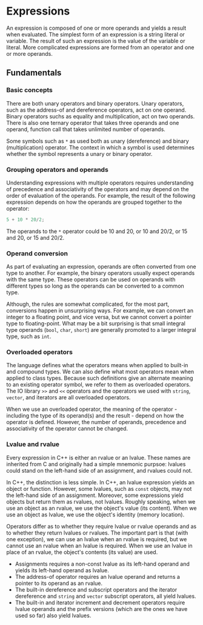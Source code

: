 # Expressions

An expression is composed of one or more operands and yields a result when evaluated. The simplest form of an expression is a string literal or variable. The result of such an expression is the value of the variable or literal. More complicated expressions are formed from an operator and one or more operands.

## Fundamentals

### Basic concepts

There are both unary operators and binary operators. Unary operators, such as the address-of and dereference operators, act on one operand. Binary operators suchs as equality and multiplication, act on two operands. There is also one ternary operator that takes three operands and one operand, function call that takes unlimited number of operands.

Some symbols such as `*` as used both as unary (dereference) and binary (multiplication) operator. The context in which a symbol is used determines whether the symbol represents a unary or binary operator.

### Grouping operators and operands

Understanding expressions with multiple operators requires understanding of precedence and associativity of the operators and may depend on the order of evaluation of the operands. For example, the result of the following expression depends on how the operands are grouped together to the operator:

```cpp
5 + 10 * 20/2;
```

The operands to the `*` operator could be 10 and 20, or 10 and 20/2, or 15 and 20, or 15 and 20/2.

### Operand conversion

As part of evaluating an expression, operands are often converted from one type to another. For example, the binary operators usually expect operands with the same type. These operators can be used on operands with different types so long as the operands can be converted to a common type.

Although, the rules are somewhat complicated, for the most part, conversions happen in unsurprising ways. For example, we can convert an integer to a floating point, and vice versa, but we cannot convert a pointer type to floating-point. What may be a bit surprising is that small integral type operands (`bool`, `char`, `short`) are generally promoted to a larger integral type, such as `int`.

### Overloaded operators

The language defines what the operators means when applied to built-in and compound types. We can also define what most operators mean when applied to class types. Because such definitions give an alternate meaning to an existing operator symbol, we refer to them as overloaded operators. The IO library `>>` and `<<` operators and the operators we used with `string`, `vector`, and iterators are all overloaded operators.

When we use an overloaded operator, the meaning of the operator - including the type of its operand(s) and the result - depend on how the operator is defined. However, the number of operands, precedence and associativity of the operator cannot be changed.

### Lvalue and rvalue

Every expression in C++ is either an rvalue or an lvalue. These names are inherited from C and originally had a simple mnemonic purpsoe: lvalues could stand on the left-hand side of an assignment, and rvalues could not.

In C++, the distinction is less simple. In C++, an lvalue expression yields an object or function. However, some lvalues, such as `const` objects, may not the left-hand side of an assignment. Moreover, some expressions yield objects but return them as rvalues, not lvalues. Roughly speaking, when we use an object as an rvalue, we use the object's value (its content). When we use an object as lvalue, we use the object's identity (memory location).

Operators differ as to whether they require lvalue or rvalue operands and as to whether they return lvalues or rvalues. The important part is that (with one exception), we can use an lvalue when an rvalue is required, but we cannot use an rvalue when an lvalue is required. When we use an lvalue in place of an rvalue, the object's contents (its value) are used.

- Assignments requires a non-const lvalue as its left-hand operand and yields its left-hand operand as lvalue.
- The address-of operator requires an lvalue operand and returns a pointer to its operand as an rvalue.
- The built-in dereference and subscript operators and the iterator dereference and `string` and `vector` subscript operators, all yield lvalues.
- The built-in and iterator increment and decrement operators require lvalue operands and the prefix versions (which are the ones we have used so far) also yield lvalues.